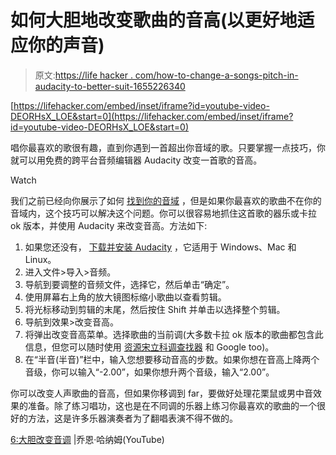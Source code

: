 # 如何大胆地改变歌曲的音高(以更好地适应你的声音)

> 原文:[https://life hacker . com/how-to-change-a-songs-pitch-in-audacity-to-better-suit-1655226340](https://lifehacker.com/how-to-change-a-songs-pitch-in-audacity-to-better-suit-1655226340)

 [https://lifehacker.com/embed/inset/iframe?id=youtube-video-DEORHsX_LOE&start=0](https://lifehacker.com/embed/inset/iframe?id=youtube-video-DEORHsX_LOE&start=0) 

唱你最喜欢的歌很有趣，直到你遇到一首超出你音域的歌。只要掌握一点技巧，你就可以用免费的跨平台音频编辑器 Audacity 改变一首歌的音高。

Watch

我们之前已经向你展示了如何 [找到你的音域](https://lifehacker.com/find-your-vocal-range-in-2-minutes-with-this-video-1652758850) ，但是如果你最喜欢的歌曲不在你的音域内，这个技巧可以解决这个问题。你可以很容易地抓住这首歌的器乐或卡拉 ok 版本，并使用 Audacity 来改变音高。方法如下:

1.  如果您还没有， [下载并安装 Audacity](http://audacity.sourceforge.net/) ，它适用于 Windows、Mac 和 Linux。
2.  进入文件>导入>音频。
3.  导航到要调整的音频文件，选择它，然后单击“确定”。
4.  使用屏幕右上角的放大镜图标缩小歌曲以查看剪辑。
5.  将光标移动到剪辑的末尾，然后按住 Shift 并单击以选择整个剪辑。
6.  导航到效果>改变音高。
7.  将弹出改变音高菜单。选择歌曲的当前调(大多数卡拉 ok 版本的歌曲都包含此信息，但您可以随时使用 [资源宋立科调查找器](http://www.songkeyfinder.com/) 和 Google too)。
8.  在“半音(半音)”栏中，输入您想要移动音高的步数。如果你想在音高上降两个音级，你可以输入“-2.00”，如果你想升两个音级，输入“2.00”。

你可以改变人声歌曲的音高，但如果你移调到 far，要做好处理花栗鼠或男中音效果的准备。除了练习唱功，这也是在不同调的乐器上练习你最喜欢的歌曲的一个很好的方法，这是许多乐器演奏者为了翻唱表演不得不做的。

[6:大胆改变音调](https://www.youtube.com/watch?v=DEORHsX_LOE) |乔恩·哈纳姆(YouTube)
